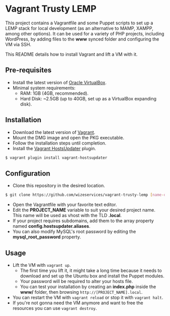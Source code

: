 # Vagrant Trusty LEMP

This project contains a Vagrantfile and some Puppet scripts to set up a LEMP stack
for local development (as an alternative to MAMP, XAMPP, among other options).
It can be used for a variety of PHP projects, including WordPress, by adding files
to the **www** synced folder and configuring the VM via SSH.

This README details how to install Vagrant and lift a VM with it.

## Pre-requisites

* Install the latest version of [Oracle VirtualBox](https://www.virtualbox.org/wiki/Downloads).
* Minimal system requirements:
  * RAM: 1GB (4GB, recommended).
  * Hard Disk: ~2.5GB (up to 40GB, set up as a VirtualBox expanding disk).

## Installation

* Download the latest version of [Vagrant](https://www.vagrantup.com/downloads.html).
* Mount the DMG image and open the PKG executable.
* Follow the installation steps until completion.
* Install the [Vagrant HostsUpdater](https://github.com/cogitatio/vagrant-hostsupdater) plugin.
```bash
$ vagrant plugin install vagrant-hostsupdater
```

## Configuration

* Clone this repository in the desired location.
```bash
$ git clone https://github.com/wizeservices/vagrant-trusty-lemp [name-of-my-lemp-project]
```
* Open the Vagrantfile with your favorite text editor.
* Edit the **PROJECT_NAME** variable to suit your desired project name. This name will be used as vhost with the TLD **.local**.
* If your project requires subdomains, add them to the array property named **config.hostsupdater.aliases**.
* You can also modify MySQL's root password by editing the **mysql_root_password** property.

## Usage

* Lift the VM with `vagrant up`.
  * The first time you lift it, it might take a long time because
  it needs to download and set up the Ubuntu box and install
  the Puppet modules.
  * Your password will be required to alter your hosts file.
  * You can test your installation by creating an **index.php** inside the **www/** folder, then browsing `http://[PROJECT_NAME].local`.
* You can restart the VM with `vagrant reload` or stop it with `vagrant halt`.
* If you're not gonna need the VM anymore and want to free the resources you can use `vagrant destroy`.
